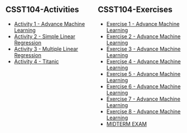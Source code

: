 <div style="overflow-x:auto;">
  <div style="float:left;width:50%;">
  
  ## CSST104-Activities

  - [Activity 1 - Advance Machine Learning](https://github.com/sancon-simon/CSST104-Activity-Compilation/tree/main/Activity_Compilation/Activity_1_Advance_Machine_Learning_(SanconS).ipynb)
  - [Activity 2 - Simple Linear Regression](https://github.com/sancon-simon/CSST104-Activity-Compilation/blob/main/Activity-Compilation/Activity_2_Simple_Linear_Regression(SanconS).ipynb)
  - [Activity 3 - Multiple Linear Regression](https://github.com/sancon-simon/CSST104-Activity-Compilation/blob/main/Activity_Compilation/Activity_3_Multiple_Linear_Regression(SanconS).ipynb)
  - [Activity 4 - Titanic](https://github.com/sancon-simon/CSST104-Activity-Compilation/blob/main/Activity-Compilation/Activity_4_Titanic(SanconS).ipynb)
  
  </div>
  <div style="float:left;width:50%;">
  
  ## CSST104-Exercises

  - [Exercise 1 - Advance Machine Learning](https://github.com/sancon-simon/CSST104-Activity-Compilation/blob/main/Exercises_Compilation/3B_SANCON_EXER1.ipynb)
  - [Exercise 2 - Advance Machine Learning](https://github.com/sancon-simon/CSST104-Activity-Compilation/blob/main/Exercises_Compilation/3B_SANCON_EXER2.ipynb)
  - [Exercise 3 - Advance Machine Learning](https://github.com/sancon-simon/CSST104-Activity-Compilation/blob/main/Exercises_Compilation/3B_SANCON_EXER3.ipynb)
  - [Exercise 4 - Advance Machine Learning](https://github.com/sancon-simon/CSST104-Activity-Compilation/blob/main/Exercises_Compilation/3B_SANCON_EXER4.ipynb)
  - [Exercise 5 - Advance Machine Learning](https://github.com/sancon-simon/CSST104-Activity-Compilation/blob/main/Exercises_Compilation/3B_SANCON_EXER5.ipynb)
  - [Exercise 6 - Advance Machine Learning](https://github.com/sancon-simon/CSST104-Activity-Compilation/blob/main/Exercises_Compilation/3B_SANCON_EXER6.ipynb)
  - [Exercise 7 - Advance Machine Learning](https://github.com/sancon-simon/CSST104-Activity-Compilation/blob/main/Exercises_Compilation/3B_SANCON_EXER7.ipynb)
  - [Exercise 8 - Advance Machine Learning](https://github.com/sancon-simon/CSST104-Activity-Compilation/blob/main/Exercises_Compilation/3B_SANCON_EXER8.ipynb)
  - [MIDTERM EXAM](https://github.com/sancon-simon/CSST104-Activity-Compilation/blob/main/Exercises_Compilation/3B_SANCON_MIDTERM.ipynb)
  
  </div>
</div>

